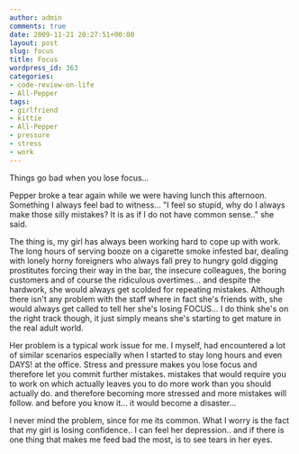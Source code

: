 ```yaml
---
author: admin
comments: true
date: 2009-11-21 20:27:51+00:00
layout: post
slug: focus
title: Focus
wordpress_id: 363
categories:
- code-review-on-life
- All-Pepper
tags:
- girlfriend
- kittie
- All-Pepper
- pressure
- stress
- work
---
```


Things go bad when you lose focus...

Pepper broke a tear again while we were having lunch this afternoon. Something I always feel bad to witness... "I feel so stupid, why do I always make those silly mistakes? It is as if I do not have common sense.." she said.

The thing is, my girl has always been working hard to cope up with work. The long hours of serving booze on a cigarette smoke infested bar, dealing with lonely horny foreigners who always fall prey to hungry gold digging prostitutes forcing their way in the bar, the insecure colleagues, the boring customers and of course the ridiculous overtimes... and despite the hardwork, she would always get scolded for repeating mistakes. Although there isn't any problem with the staff where in fact she's friends with, she would always get called to tell her she's losing FOCUS... I do think she's on the right track though, it just simply means she's starting to get mature in the real adult world.

Her problem is a typical work issue for me. I myself, had encountered a lot of similar scenarios especially when I started to stay long hours and even DAYS! at the office. Stress and pressure makes you lose focus and therefore let you commit further mistakes. mistakes that would require you to work on which actually leaves you to do more work than you should actually do. and therefore becoming more stressed and more mistakes will follow. and before you know it... it would become a disaster...

I never mind the problem, since for me its common. What I worry is the fact that my girl is losing confidence.. I can feel her depression.. and if there is one thing that makes me feed bad the most, is to see tears in her eyes.
